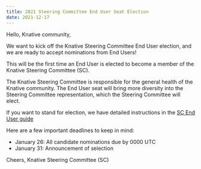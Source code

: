 ```yaml
---
title: 2021 Steering Committee End User Seat Election
date: 2021-12-17
---
```


Hello, Knative community,

We want to kick off the Knative Steering Committee End User election, and we are ready to accept nominations from End Users!

This will be the first time an End User is elected to become a member of the Knative Steering Committee (SC).

The Knative Steering Committee is responsible for the general health of the Knative community. The End User seat will bring more diversity into the Steering Committee representation, which the Steering Committee will elect.

If you want to stand for election, we have detailed instructions in the [SC End User guide](https://github.com/knative/community/blob/main/elections/2021-SC-EU/enduser.md)


Here are a few important deadlines to keep in mind:
- January 26: All candidate nominations due by 0000 UTC
- January 31: Announcement of selection


Cheers,
Knative Steering Committee (SC)
